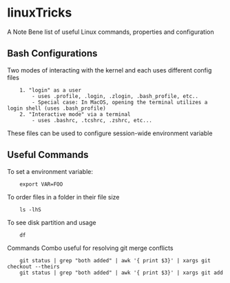 # linuxTricks
A Note Bene list of useful Linux commands, properties and configuration


## Bash Configurations
Two modes of interacting with the kernel and each uses different config files

        1. "login" as a user
            - uses .profile, .login, .zlogin, .bash_profile, etc..
            - Special case: In MacOS, opening the terminal utilizes a login shell (uses .bash_profile)
        2. "Interactive mode" via a terminal
            - uses .bashrc, .tcshrc, .zshrc, etc...
            
These files can be used to configure session-wide environment variable
    
## Useful Commands
To set a environment variable:

        export VAR=FOO
        
To order files in a folder in their file size

        ls -lhS
        
To see disk partition and usage

        df
        
Commands Combo useful for resolving git merge conflicts
        
        git status | grep "both added" | awk '{ print $3}' | xargs git checkout --theirs
        git status | grep "both added" | awk '{ print $3}' | xargs git add        

        
